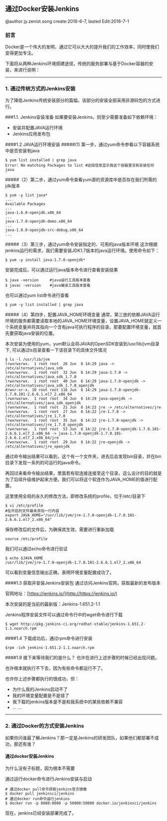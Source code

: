 ## 通过Docker安装Jenkins
@author jy.zenist.song create:2016-6-7, lasted Edit:2016-7-1

### 前言
Docker是一个伟大的发明，通过它可以大大的提升我们的工作效率，同时使我们变得更加专注。

下面将从两种Jenkins环境搭建途径，传统的服务部署与基于Docker容器的安装，来进行说明：

<hr/>

### 1. 通过传统方式的Jenkins安装
为了降低Jenkins传统安装部分的篇幅，该部分的安装全部采用非源码包的方式进行。

###1.1. Jenkins安装准备
如果要安装Jenkins，则至少需要准备如下依赖环境：

* 安装并配置JAVA运行环境
* Jenkins应用发布包


####1.2 JAVA运行环境安装
#####(1) 第一步，通过yum命令参看以下容器系统中是否安装有java
<!-- script:shell -->
	$ yum list installed | grep java
	Error: No matching Packages to list	#这段信息显示我这个容器里没有安装任何java

#####（2）第二步，通过yum命令查看yum源的资源库中是否存在我们所需的jdk版本
<!-- script:shell -->
	$ yum -y list java*
	...
	Available Packages
	...
	java-1.6.0-openjdk.x86_64
	...
	java-1.7.0-openjdk-demo.x86_64
	...
	java-1.8.0-openjdk-src-debug.x86_64
	...

#####（3）第三步，通过yum命令安装指定的、可用的java版本环境
这次根据jenkins运行的需求，我们需要安装JDK1.7版本的java运行环境。使用命令如下：
<!-- script:shell -->
	$ yum -y install java-1.7.0-openjdk*

安装完成后，可以通过运行java版本命令进行查看安装结果
<!-- script:shell -->
	$ java -version 	#java运行工具版本查看
	$ javac -version	#java编译工具版本查看

也可以通过yum list命令进行查看
<!-- script:shell -->
	$ yum -y list installed | grep java


#####（4）第四步，配置JAVA_HOME环境变量
通常，第三放的依赖JAVA运行环境的服务都需要读取本地的JAVA_HOME环境变量，设置JAVA_HOME就定义一个系统变量并将其指向一个含有java可执行程序的目录。那要配置环境变量，就首先要获取java安装的位置。

本次安装为使用的yum，yum默认会将JAVA的OpenSDK安装到/usr/lib/jvm目录下, 可以通过ls目录查看一下该目录下的具体文件情况
<!-- script:shell -->
	$ ls -l /usr/lib/jvm
	lrwxrwxrwx.  1 root root  26 Jun  6 14:29 java -> /etc/alternatives/java_sdk
	lrwxrwxrwx.  1 root root  32 Jun  6 14:29 java-1.7.0 -> /etc/alternatives/java_sdk_1.7.0
	lrwxrwxrwx.  1 root root  40 Jun  6 14:29 java-1.7.0-openjdk -> /etc/alternatives/java_sdk_1.7.0_openjdk
	drwxr-xr-x. 10 root root 116 Jun  6 14:29 java-1.7.0-openjdk-1.7.0.101-2.6.6.1.el7_2.x86_64
	lrwxrwxrwx.  1 root root  34 Jun  6 14:29 java-openjdk -> /etc/alternatives/java_sdk_openjdk
	lrwxrwxrwx.  1 root root  21 Jun  6 14:22 jre -> /etc/alternatives/jre
	lrwxrwxrwx.  1 root root  27 Jun  6 14:22 jre-1.7.0 -> /etc/alternatives/jre_1.7.0
	lrwxrwxrwx.  1 root root  35 Jun  6 14:22 jre-1.7.0-openjdk -> /etc/alternatives/jre_1.7.0_openjdk
	lrwxrwxrwx.  1 root root  53 Jun  6 14:22 jre-1.7.0-openjdk-1.7.0.101-2.6.6.1.el7_2.x86_64 -> java-1.7.0-openjdk-1.7.0.101-2.6.6.1.el7_2.x86_64/jre
	lrwxrwxrwx.  1 root root  29 Jun  6 14:22 jre-openjdk -> /etc/alternatives/jre_openjdk

通过命令输出结果可以看到，这个有一个文件夹，进去后会发现bin目录，并在bin目录下发现一系列的可运行的java命令。

再回过来看命令输出结果，里面若有软连接连接至这个目录，这么设计的目的就是为了后续升级维护起来方便。我们可以将这个软连作为JAVA_HOME的值进行配置。

这里使用全局的永久的修改方法，即修改系统的profile，位于/etc/目录下
<!-- script:shell -->
	$ vi /etc/profile
	#在开启的文件最末添加一行内容
	export JAVA_HOME="/usr/lib/jvm/jre-1.7.0-openjdk-1.7.0.101-2.6.6.1.el7_2.x86_64"

保存修改后的文件后，为确保其生效，需要进行重新加载
<!-- script:shell -->
	source /etc/profile

我们可以通过echo命令进行验证
<!-- script:shell -->
	$ echo $JAVA_HOME
	/usr/lib/jvm/jre-1.7.0-openjdk-1.7.0.101-2.6.6.1.el7_2.x86_64

可以看到变量信息输出正确，表明环境变量配置成功了。

####1.3 获取并安装Jenkins安装包
通过访问Jenkins官网，获取最新的发布版本

官网地址：[https://jenkins.io/](http://https://jenkins.io/)

本次安装的是当前的最新版：Jenkins-1.651.2-1.1

Jenkins程序安装文件可以通过命令行中的wget命令进行下载
<!-- script:shell -->
	$ wget http://pkg.jenkins-ci.org/redhat-stable/jenkins-1.651.2-1.1.noarch.rpm 

####1.4 下载成功后，通过rpm命令进行安装
<!-- script:shell -->
	$rpm -ivh jenkins-1.651.2-1.1.noarch.rpm

####1.9 接下来等待我们的是什么？
也许在进行上述步骤的时候已经出现问题。

也许根本就执行不下去，因为有些命令都运行不了。

也许你上述步骤都执行的很成功，但：

* 为什么我的Jenkins启动不了
* 我的环境变量配置是不是错了
* 我下载的jenkins版本是不是和我系统中的某些依赖不兼容
* ... ...

<hr/>

### 2. 通过Docker的方式安装Jenkins
如果你问谁最了解Jenkins？那一定是Jenkins的研发团队，如果他们都部署不成功，那还有谁？

#### 通过docker安装Jenkins
为什么没有子标题，因为根本不需要

通过运行docker命令进行Jenkins安装与启动
<!-- script:shell -->
	# 通过docker pull命令获取jenkins官方镜像
	$ docker pull jenkinsci/jenkins
	# 通过docker run命令运行jenkins
	$ docker run -p 8080:8080 -p 50000:50000 docker.io/jenkinsci/jenkins

现在，jenkins已经安装部署完成了。






